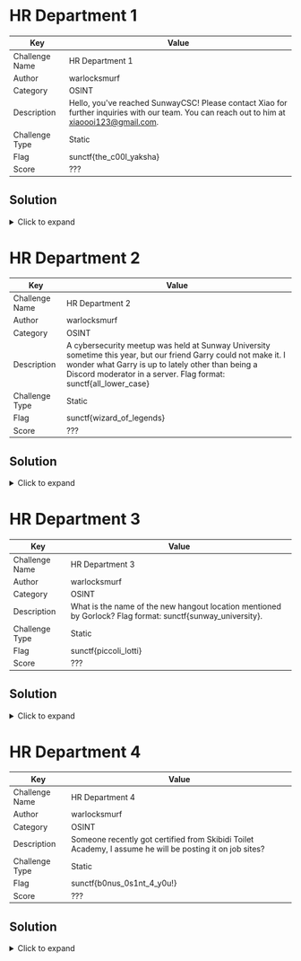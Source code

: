 # HR Department 1

| Key            | Value                                                                                                                                       |
|----------------|---------------------------------------------------------------------------------------------------------------------------------------------|
| Challenge Name | HR Department 1                                                                                                                             |
| Author         | warlocksmurf                                                                                                                                |
| Category       | OSINT                                                                                                                                       |
| Description    | Hello, you've reached SunwayCSC! Please contact Xiao for further inquiries with our team. You can reach out to him at xiaoooi123@gmail.com. |
| Challenge Type | Static                                                                                                                                      |
| Flag           | sunctf{the_c00l_yaksha}                                                                                                                     |
| Score          | ???                                                                                                                                         |

## Solution

<details>
<summary>Click to expand</summary>

1) Send email for auto reply.

   ![sol1](docs/sol1.png)

2) Find [account on Instagram](https://www.instagram.com/xiao_ooi123/), the flag is
   in [one of the post](https://www.instagram.com/p/C8R6F_5vtB_/?utm_source=ig_web_copy_link&igsh=MzRlODBiNWFlZA==).

   ![sol2](docs/sol2.png)

</details>

# HR Department 2

| Key            | Value                                                                                                                                                                                                                                      |
|----------------|--------------------------------------------------------------------------------------------------------------------------------------------------------------------------------------------------------------------------------------------|
| Challenge Name | HR Department 2                                                                                                                                                                                                                            |
| Author         | warlocksmurf                                                                                                                                                                                                                               |
| Category       | OSINT                                                                                                                                                                                                                                      |
| Description    | A cybersecurity meetup was held at Sunway University sometime this year, but our friend Garry could not make it. I wonder what Garry is up to lately other than being a Discord moderator in a server. Flag format: sunctf{all_lower_case} |
| Challenge Type | Static                                                                                                                                                                                                                                     |
| Flag           | sunctf{wizard_of_legends}                                                                                                                                                                                                                  |
| Score          | ???                                                                                                                                                                                                                                        |

## Solution

<details>
<summary>Click to expand</summary>

1) Check [another post](https://www.instagram.com/p/C8SBxUjvnP0/?utm_source=ig_web_copy_link&igsh=MzRlODBiNWFlZA==) with
   Robbin's comment.

   ![sol3](docs/sol3.png)

2) Find [Garry's account on Twitter](https://x.com/GarryDaWizard52) with the [Discord link](https://t.co/1P1GWidEn1).

   ![sol4](docs/sol4.png)

3) Garry mentioned something about Spotify, flag is the first word for each song in
   the [album](https://open.spotify.com/playlist/6khqM2s7SDNVfpKMRHYzLu) (*his Spotify account is also linked to his
   Discord).

   ![sol5](docs/sol5.png)

</details>

# HR Department 3

| Key            | Value                                                                                                      |
|----------------|------------------------------------------------------------------------------------------------------------|
| Challenge Name | HR Department 3                                                                                            |
| Author         | warlocksmurf                                                                                               |
| Category       | OSINT                                                                                                      |
| Description    | What is the name of the new hangout location mentioned by Gorlock? Flag format: sunctf{sunway_university}. |
| Challenge Type | Static                                                                                                     |
| Flag           | sunctf{piccoli_lotti}                                                                                      |
| Score          | ???                                                                                                        |

## Solution

<details>
<summary>Click to expand</summary>

1) After joining the Discord server, identify the location mentioned by Gorlock. The chat mentioned something about SS18
   and roadside. You can find this place
   on [Google Maps](https://www.google.com/maps/@3.0728049,101.5855206,3a,54.5y,247.35h,88.22t/data=!3m6!1e1!3m4!1sIFYo-jCndeKgdO3qh6oWug!2e0!7i16384!8i8192?coh=205409&entry=ttu&g_ep=EgoyMDI0MDkyNS4wIKXMDSoASAFQAw%3D%3D).

   ![sol6](docs/sol6.png)

</details>

# HR Department 4

| Key            | Value                                                                                                    |
|----------------|----------------------------------------------------------------------------------------------------------|
| Challenge Name | HR Department 4                                                                                          |
| Author         | warlocksmurf                                                                                             |
| Category       | OSINT                                                                                                    |
| Description    | Someone recently got certified from Skibidi Toilet Academy, I assume he will be posting it on job sites? |
| Challenge Type | Static                                                                                                   |
| Flag           | sunctf{b0nus_0s1nt_4_y0u!}                                                                               |
| Score          | ???                                                                                                      |

## Solution

<details>
<summary>Click to expand</summary>

1) Find [Master Warlock on LinkedIn](https://my.linkedin.com/in/master-warlock-59b578322), one of the certs has
   a [URL to YouTube](https://www.youtube.com/channel/UCSEFqumX7b__n0yBJeNjrWA).

   ![sol7](docs/sol7.png)

   ![sol8](docs/sol8.png)

2) A comment in the YouTube video gives [a GitHub link](https://github.com/warlocksmurf), encoded in base64.

   ![sol9](docs/sol9.png)

3) In the GitHub, a repository
   has [a commit](https://github.com/warlocksmurf/top-secret/commit/8ef5cc2cc0cb956124ea5cb5f03f0103aa3fe4eb) that shows
   a CTFtime team name.

   ![sol10](docs/sol10.png)

4) The [CTFtime team](https://ctftime.org/team/276386) description
   has [a link to Pastebin](https://pastebin.com/DXYBMhi7), pastebin password is in [imgur](https://imgur.com/a/aGzjIfs)
   sent in the Discord chat. Password is `Cm6madAJ1e`.

   ![sol11](docs/sol11.png)

   ![sol12](docs/sol12.png)

5) Unlock the paste and the flag is there.
   ![sol13](docs/sol13.png)

</details>
